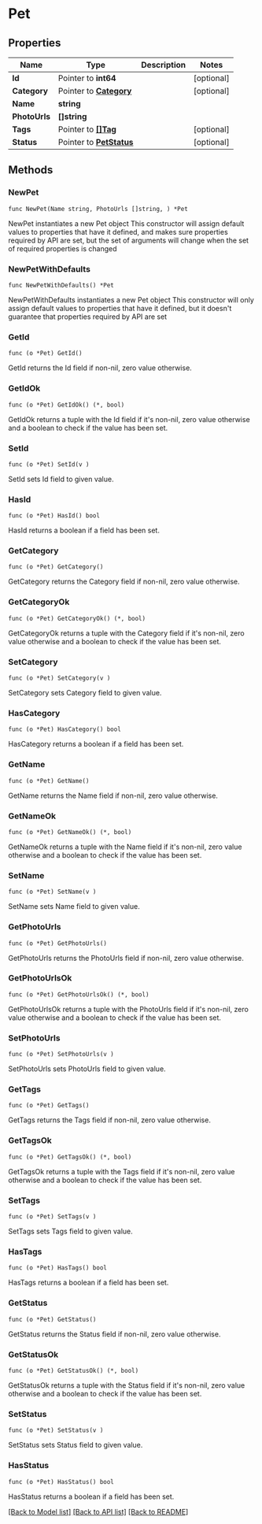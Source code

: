 # Pet

## Properties

Name | Type | Description | Notes
------------ | ------------- | ------------- | -------------
**Id** | Pointer to **int64** |  | [optional] 
**Category** | Pointer to [**Category**](Category.md) |  | [optional] 
**Name** | **string** |  | 
**PhotoUrls** | **[]string** |  | 
**Tags** | Pointer to [**[]Tag**](Tag.md) |  | [optional] 
**Status** | Pointer to [**PetStatus**](PetStatus.md) |  | [optional] 

## Methods

### NewPet

`func NewPet(Name string, PhotoUrls []string, ) *Pet`

NewPet instantiates a new Pet object
This constructor will assign default values to properties that have it defined,
and makes sure properties required by API are set, but the set of arguments
will change when the set of required properties is changed

### NewPetWithDefaults

`func NewPetWithDefaults() *Pet`

NewPetWithDefaults instantiates a new Pet object
This constructor will only assign default values to properties that have it defined,
but it doesn't guarantee that properties required by API are set

### GetId

`func (o *Pet) GetId() `

GetId returns the Id field if non-nil, zero value otherwise.

### GetIdOk

`func (o *Pet) GetIdOk() (*, bool)`

GetIdOk returns a tuple with the Id field if it's non-nil, zero value otherwise
and a boolean to check if the value has been set.

### SetId

`func (o *Pet) SetId(v )`

SetId sets Id field to given value.

### HasId

`func (o *Pet) HasId() bool`

HasId returns a boolean if a field has been set.

### GetCategory

`func (o *Pet) GetCategory() `

GetCategory returns the Category field if non-nil, zero value otherwise.

### GetCategoryOk

`func (o *Pet) GetCategoryOk() (*, bool)`

GetCategoryOk returns a tuple with the Category field if it's non-nil, zero value otherwise
and a boolean to check if the value has been set.

### SetCategory

`func (o *Pet) SetCategory(v )`

SetCategory sets Category field to given value.

### HasCategory

`func (o *Pet) HasCategory() bool`

HasCategory returns a boolean if a field has been set.

### GetName

`func (o *Pet) GetName() `

GetName returns the Name field if non-nil, zero value otherwise.

### GetNameOk

`func (o *Pet) GetNameOk() (*, bool)`

GetNameOk returns a tuple with the Name field if it's non-nil, zero value otherwise
and a boolean to check if the value has been set.

### SetName

`func (o *Pet) SetName(v )`

SetName sets Name field to given value.


### GetPhotoUrls

`func (o *Pet) GetPhotoUrls() `

GetPhotoUrls returns the PhotoUrls field if non-nil, zero value otherwise.

### GetPhotoUrlsOk

`func (o *Pet) GetPhotoUrlsOk() (*, bool)`

GetPhotoUrlsOk returns a tuple with the PhotoUrls field if it's non-nil, zero value otherwise
and a boolean to check if the value has been set.

### SetPhotoUrls

`func (o *Pet) SetPhotoUrls(v )`

SetPhotoUrls sets PhotoUrls field to given value.


### GetTags

`func (o *Pet) GetTags() `

GetTags returns the Tags field if non-nil, zero value otherwise.

### GetTagsOk

`func (o *Pet) GetTagsOk() (*, bool)`

GetTagsOk returns a tuple with the Tags field if it's non-nil, zero value otherwise
and a boolean to check if the value has been set.

### SetTags

`func (o *Pet) SetTags(v )`

SetTags sets Tags field to given value.

### HasTags

`func (o *Pet) HasTags() bool`

HasTags returns a boolean if a field has been set.

### GetStatus

`func (o *Pet) GetStatus() `

GetStatus returns the Status field if non-nil, zero value otherwise.

### GetStatusOk

`func (o *Pet) GetStatusOk() (*, bool)`

GetStatusOk returns a tuple with the Status field if it's non-nil, zero value otherwise
and a boolean to check if the value has been set.

### SetStatus

`func (o *Pet) SetStatus(v )`

SetStatus sets Status field to given value.

### HasStatus

`func (o *Pet) HasStatus() bool`

HasStatus returns a boolean if a field has been set.


[[Back to Model list]](../README.md#documentation-for-models) [[Back to API list]](../README.md#documentation-for-api-endpoints) [[Back to README]](../README.md)


